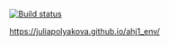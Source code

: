 [![Build status](https://ci.appveyor.com/api/projects/status/n8qeh8tw9cdlueia?svg=true)](https://ci.appveyor.com/project/juliapolyakova/ahj1-env)

https://juliapolyakova.github.io/ahj1_env/